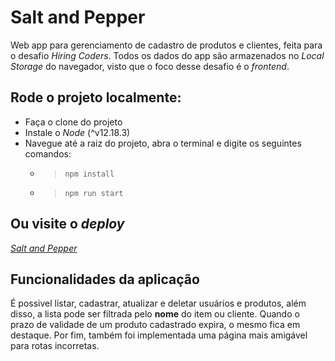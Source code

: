<!-- prettier-ignore -->
# Salt and Pepper #

Web app para gerenciamento de cadastro de produtos e clientes, feita para o desafio _Hiring Coders_. Todos os dados
do app são armazenados no _Local Storage_ do navegador, visto que o foco desse desafio é o _frontend_.

## Rode o projeto localmente:

- Faça o clone do projeto
- Instale o _Node_ (^v12.18.3)
- Navegue até a raiz do projeto, abra o terminal e digite os seguintes comandos:
  - > `npm install`
  - > `npm run start`

## Ou visite o _deploy_

[_Salt and Pepper_](https://salt-and-pepper.vercel.app/products)

## Funcionalidades da aplicação

É possivel listar, cadastrar, atualizar e deletar usuários e produtos, além disso, a lista pode ser filtrada pelo
**nome** do item ou cliente. Quando o prazo de validade de um produto cadastrado expira, o mesmo fica em destaque.
Por fim, também foi implementada uma página mais amigável para rotas incorretas.
